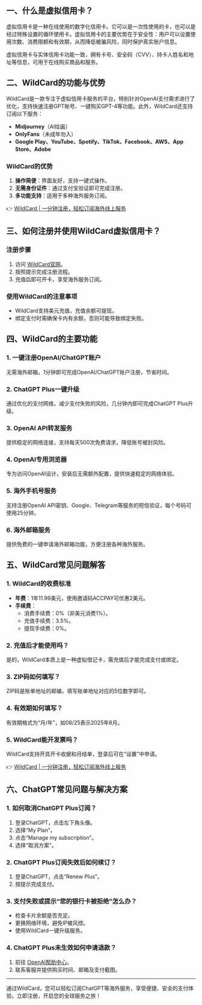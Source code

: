 ## 一、什么是虚拟信用卡？

虚拟信用卡是一种在线使用的数字化信用卡。它可以是一次性使用的卡，也可以是经过特殊设置的循环使用卡。虚拟信用卡的主要优势在于安全性：用户可以设置使用次数、消费限额和有效期，从而降低被骗风险，同时保护真实账户信息。

虚拟信用卡与实体信用卡功能一致，拥有卡号、安全码（CVV）、持卡人姓名和地址等信息，可用于在线购买商品和服务。

## 二、WildCard的功能与优势

WildCard是一款专注于虚拟信用卡服务的平台，特别针对OpenAI支付需求进行了优化，支持快速注册GPT账号、一键购买GPT-4等功能。此外，WildCard还支持订阅以下服务：

- **Midjourney**（AI绘画）
- **OnlyFans**（未成年勿入）
- **Google Play、YouTube、Spotify、TikTok、Facebook、AWS、App Store、Adobe**

### WildCard的优势

1. **操作简便**：界面友好，支持一键式操作。
2. **无需身份证件**：通过支付宝验证即可完成注册。
3. **多功能支持**：适用于多种海外服务订阅。

👉 [WildCard | 一分钟注册，轻松订阅海外线上服务](https://bit.ly/bewildcard)

## 三、如何注册并使用WildCard虚拟信用卡？

### 注册步骤

1. 访问 [WildCard官网](https://bit.ly/bewildcard)。
2. 按照提示完成注册流程。
3. 充值后即可开卡，享受海外服务订阅。

### 使用WildCard的注意事项

- WildCard支持美元充值，充值余额可提现。
- 绑定支付时需确保卡内有余额，否则可能导致绑定失败。

## 四、WildCard的主要功能

### 1. 一键注册OpenAI/ChatGPT账户

无需海外邮箱，1分钟即可完成OpenAI/ChatGPT账户注册，节省时间。

### 2. ChatGPT Plus一键升级

通过优化的支付网络，减少支付失败的风险，几分钟内即可完成ChatGPT Plus升级。

### 3. OpenAI API转发服务

提供稳定的网络连接，支持每天500次免费请求，降低账号被封风险。

### 4. OpenAI专用浏览器

专为访问OpenAI设计，安装后无需额外配置，提供快速稳定的网络体验。

### 5. 海外手机号服务

支持注册OpenAI API密钥、Google、Telegram等服务的短信验证，每个号码可使用25分钟。

### 6. 海外邮箱服务

提供免费的一键申请海外邮箱功能，方便注册各种海外服务。

## 五、WildCard常见问题解答

### 1. WildCard的收费标准

- **年费**：1年11.99美元，使用邀请码ACCPAY可优惠2美元。
- **手续费**：
  - 消费手续费：0%（非美元消费1%）。
  - 充值手续费：3.5%。
  - 提现手续费：0%。

### 2. 充值后才能使用吗？

是的，WildCard本质上是一种虚拟借记卡，需充值后才能完成支付或绑定。

### 3. ZIP码如何填写？

ZIP码是账单地址的邮编，填写账单地址对应的5位数字即可。

### 4. 有效期如何填写？

有效期格式为“月/年”，如08/25表示2025年8月。

### 5. WildCard能开发票吗？

WildCard支持开具开卡收据和月结单，登录后可在“设置”中申请。

👉 [WildCard | 一分钟注册，轻松订阅海外线上服务](https://bit.ly/bewildcard)

## 六、ChatGPT常见问题与解决方案

### 1. 如何取消ChatGPT Plus订阅？

1. 登录ChatGPT，点击左下角头像。
2. 选择“My Plan”。
3. 点击“Manage my subscription”。
4. 选择“取消方案”。

### 2. ChatGPT Plus订阅失效后如何续订？

1. 登录ChatGPT，点击“Renew Plus”。
2. 按提示完成支付。

### 3. 支付失败或提示“您的银行卡被拒绝”怎么办？

- 检查卡片余额是否充足。
- 更换网络环境，避免IP被风控。
- 使用WildCard一键升级服务。

### 4. ChatGPT Plus未生效如何申请退款？

1. 前往 [OpenAI帮助中心](https://help.openai.com)。
2. 联系客服并提供购买时间、邮箱及支付截图。

---

通过WildCard，您可以轻松订阅ChatGPT等海外服务，享受便捷、安全的支付体验。立即注册，开启您的全球服务之旅！